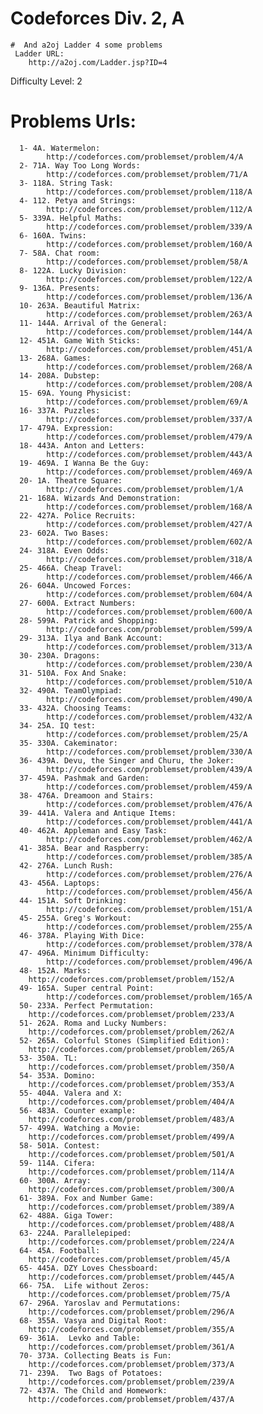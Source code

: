 # Codeforces Div. 2, A
    #  And a2oj Ladder 4 some problems
     Ladder URL:
		http://a2oj.com/Ladder.jsp?ID=4


Difficulty Level: 2 

# Problems Urls:
      1- 4A. Watermelon:
            http://codeforces.com/problemset/problem/4/A
      2- 71A. Way Too Long Words:
            http://codeforces.com/problemset/problem/71/A
      3- 118A. String Task:
            http://codeforces.com/problemset/problem/118/A
      4- 112. Petya and Strings:
            http://codeforces.com/problemset/problem/112/A
      5- 339A. Helpful Maths:
            http://codeforces.com/problemset/problem/339/A
      6- 160A. Twins:
            http://codeforces.com/problemset/problem/160/A
      7- 58A. Chat room:
            http://codeforces.com/problemset/problem/58/A
      8- 122A. Lucky Division:
            http://codeforces.com/problemset/problem/122/A
      9- 136A. Presents:
            http://codeforces.com/problemset/problem/136/A
      10- 263A. Beautiful Matrix:
            http://codeforces.com/problemset/problem/263/A
      11- 144A. Arrival of the General:
            http://codeforces.com/problemset/problem/144/A
      12- 451A. Game With Sticks:
            http://codeforces.com/problemset/problem/451/A
      13- 268A. Games:
            http://codeforces.com/problemset/problem/268/A
      14- 208A. Dubstep:
            http://codeforces.com/problemset/problem/208/A
      15- 69A. Young Physicist:
            http://codeforces.com/problemset/problem/69/A
      16- 337A. Puzzles:
            http://codeforces.com/problemset/problem/337/A
      17- 479A. Expression:
            http://codeforces.com/problemset/problem/479/A
      18- 443A. Anton and Letters:
            http://codeforces.com/problemset/problem/443/A
      19- 469A. I Wanna Be the Guy:
            http://codeforces.com/problemset/problem/469/A
      20- 1A. Theatre Square:
            http://codeforces.com/problemset/problem/1/A
      21- 168A. Wizards And Demonstration:
            http://codeforces.com/problemset/problem/168/A
      22- 427A. Police Recruits:
            http://codeforces.com/problemset/problem/427/A
      23- 602A. Two Bases:
            http://codeforces.com/problemset/problem/602/A
      24- 318A. Even Odds:
            http://codeforces.com/problemset/problem/318/A
      25- 466A. Cheap Travel:
            http://codeforces.com/problemset/problem/466/A
      26- 604A. Uncowed Forces:
            http://codeforces.com/problemset/problem/604/A
      27- 600A. Extract Numbers:
            http://codeforces.com/problemset/problem/600/A
      28- 599A. Patrick and Shopping:
            http://codeforces.com/problemset/problem/599/A
      29- 313A. Ilya and Bank Account:
            http://codeforces.com/problemset/problem/313/A       
      30- 230A. Dragons:
            http://codeforces.com/problemset/problem/230/A
      31- 510A. Fox And Snake:
            http://codeforces.com/problemset/problem/510/A
      32- 490A. TeamOlympiad:
            http://codeforces.com/problemset/problem/490/A
      33- 432A. Choosing Teams:
            http://codeforces.com/problemset/problem/432/A
      34- 25A. IQ test:
            http://codeforces.com/problemset/problem/25/A
      35- 330A. Cakeminator:
            http://codeforces.com/problemset/problem/330/A
      36- 439A. Devu, the Singer and Churu, the Joker:
            http://codeforces.com/problemset/problem/439/A
      37- 459A. Pashmak and Garden:
            http://codeforces.com/problemset/problem/459/A
      38- 476A. Dreamoon and Stairs:
            http://codeforces.com/problemset/problem/476/A
      39- 441A. Valera and Antique Items:
            http://codeforces.com/problemset/problem/441/A
      40- 462A. Appleman and Easy Task:
            http://codeforces.com/problemset/problem/462/A
      41- 385A. Bear and Raspberry:
            http://codeforces.com/problemset/problem/385/A
      42- 276A. Lunch Rush:
            http://codeforces.com/problemset/problem/276/A
      43- 456A. Laptops:
            http://codeforces.com/problemset/problem/456/A
      44- 151A. Soft Drinking:
            http://codeforces.com/problemset/problem/151/A
      45- 255A. Greg's Workout:
            http://codeforces.com/problemset/problem/255/A
      46- 378A. Playing With Dice:
            http://codeforces.com/problemset/problem/378/A
      47- 496A. Minimum Difficulty:
            http://codeforces.com/problemset/problem/496/A
      48- 152A. Marks:
	    http://codeforces.com/problemset/problem/152/A
      49- 165A. Super central Point:
       	    http://codeforces.com/problemset/problem/165/A
      50- 233A. Perfect Permutation:
	    http://codeforces.com/problemset/problem/233/A
      51- 262A. Roma and Lucky Numbers:
	    http://codeforces.com/problemset/problem/262/A
      52- 265A. Colorful Stones (Simplified Edition):
	    http://codeforces.com/problemset/problem/265/A
      53- 350A. TL:
	    http://codeforces.com/problemset/problem/350/A
      54- 353A. Domino:
	    http://codeforces.com/problemset/problem/353/A
      55- 404A. Valera and X:
	    http://codeforces.com/problemset/problem/404/A
      56- 483A. Counter example:
	    http://codeforces.com/problemset/problem/483/A
      57- 499A. Watching a Movie:
	    http://codeforces.com/problemset/problem/499/A
      58- 501A. Contest:
	    http://codeforces.com/problemset/problem/501/A
      59- 114A. Cifera:
	    http://codeforces.com/problemset/problem/114/A
      60- 300A. Array:
	    http://codeforces.com/problemset/problem/300/A
      61- 389A. Fox and Number Game:
	    http://codeforces.com/problemset/problem/389/A
      62- 488A. Giga Tower:
	    http://codeforces.com/problemset/problem/488/A
      63- 224A. Parallelepiped:
	    http://codeforces.com/problemset/problem/224/A
      64- 45A. Football:
	    http://codeforces.com/problemset/problem/45/A
      65- 445A. DZY Loves Chessboard:
	    http://codeforces.com/problemset/problem/445/A
      66- 75A.  Life without Zeros:
	    http://codeforces.com/problemset/problem/75/A
      67- 296A. Yaroslav and Permutations:
	    http://codeforces.com/problemset/problem/296/A
      68- 355A. Vasya and Digital Root:
	    http://codeforces.com/problemset/problem/355/A
      69- 361A.  Levko and Table:
	    http://codeforces.com/problemset/problem/361/A
      70- 373A. Collecting Beats is Fun:
	    http://codeforces.com/problemset/problem/373/A
      71- 239A.  Two Bags of Potatoes:
	    http://codeforces.com/problemset/problem/239/A
      72- 437A. The Child and Homework:
	    http://codeforces.com/problemset/problem/437/A
